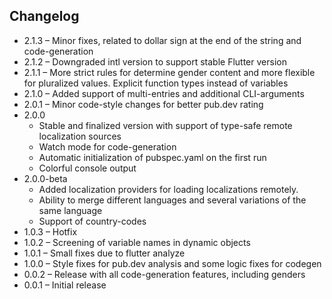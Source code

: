 ## Changelog

- 2.1.3 – Minor fixes, related to dollar sign at the end of the string and code-generation
- 2.1.2 – Downgraded intl version to support stable Flutter version
- 2.1.1 – More strict rules for determine gender content and more flexible for pluralized values. Explicit function types instead of variables
- 2.1.0 – Added support of multi-entries and additional CLI-arguments
- 2.0.1 – Minor code-style changes for better pub.dev rating
- 2.0.0
  - Stable and finalized version with support of type-safe remote localization sources
  - Watch mode for code-generation
  - Automatic initialization of pubspec.yaml on the first run
  - Colorful console output
- 2.0.0-beta
  - Added localization providers for loading localizations remotely.
  - Ability to merge different languages and several variations of the same language
  - Support of country-codes
- 1.0.3 – Hotfix
- 1.0.2 – Screening of variable names in dynamic objects
- 1.0.1 – Small fixes due to flutter analyze
- 1.0.0 – Style fixes for pub.dev analysis and some logic fixes for codegen
- 0.0.2 – Release with all code-generation features, including genders
- 0.0.1 – Initial release
